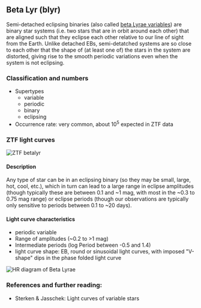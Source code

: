## Beta Lyr (blyr)

Semi-detached eclipsing binaries (also called [beta Lyrae variables](https://en.wikipedia.org/wiki/Beta_Lyrae_variable)) are binary star systems (i.e. two stars that are in orbit around each other) that are aligned such that they eclipse each other relative to our line of sight from the Earth. Unlike detached EBs, semi-detatched systems are so close to each other that the shape of (at least one of) the stars in the system are distorted, giving rise to the smooth periodic variations even when the system is not eclipsing.

### Classification and numbers
- Supertypes
  - variable
  - periodic
  - binary
  - eclipsing
- Occurrence rate: very common, about 10<sup>5</sup> expected in ZTF data

### ZTF light curves
![ZTF betalyr](data/beta_lyr.png)

#### Description
Any type of star can be in an eclipsing binary (so they may be small, large, hot, cool, etc.), which in turn can lead to a large range in eclipse amplitudes (though typically these are between 0.1 and ~1 mag, with most in the ~0.3 to 0.75 mag range) or eclipse periods (though our observations are typically only sensitive to periods between 0.1 to ~20 days).

#### Light curve characteristics
- periodic variable
- Range of amplitudes (~0.2 to >1 mag)
- Intermediate periods (log Period between -0.5 and 1.4)
- light curve shape: EB, round or sinusoidal light curves, with imposed "V-shape" dips in the phase folded light curve

![HR diagram of Beta Lyrae](data/hr__beta_lyr.png)

### References and further reading:
- Sterken & Jasschek: Light curves of variable stars
